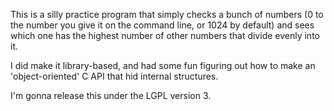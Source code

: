 This is a silly practice program that simply checks a bunch of numbers (0 to the number you give it on the command line, or 1024 by default) and sees which one has the highest number of other numbers that divide evenly into it.

I did make it library-based, and had some fun figuring out how to make an 'object-oriented' C API that hid internal structures.

I'm gonna release this under the LGPL version 3.
